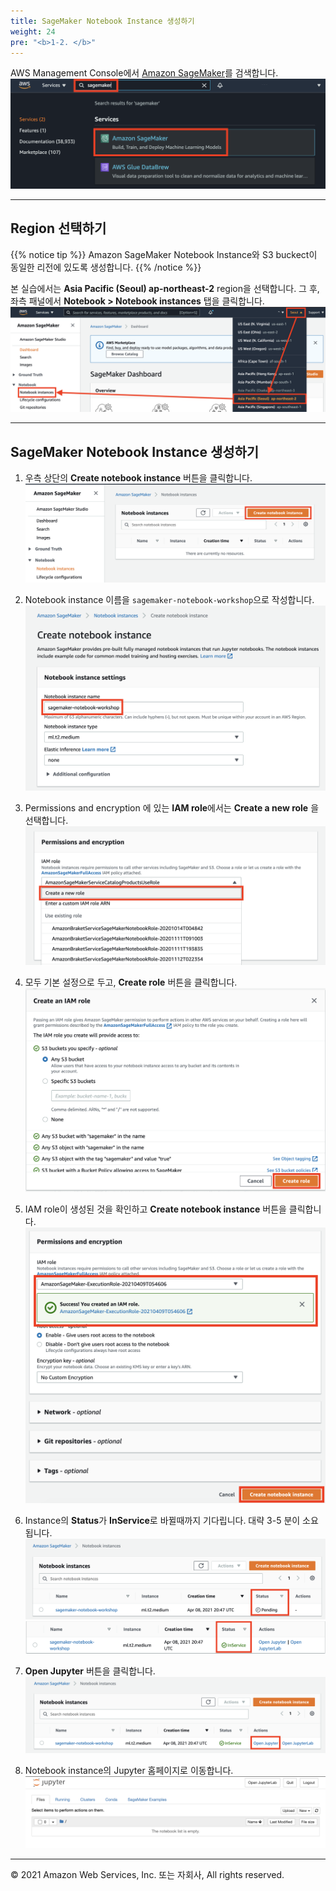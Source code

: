 ```yaml
---
title: SageMaker Notebook Instance 생성하기
weight: 24
pre: "<b>1-2. </b>"
---
```


AWS Management Console에서 [Amazon SageMaker](https://ap-northeast-2.console.aws.amazon.com/sagemaker/home?region=ap-northeast-2#/)를 검색합니다.
![snapshot](./images/sagemaker.png)

---

## Region 선택하기 

{{% notice tip %}}
Amazon SageMaker Notebook Instance와 S3 buckect이 동일한 리전에 있도록 생성합니다. 
{{% /notice %}}

본 실습에서는 **Asia Pacific (Seoul) ap-northeast-2** region을 선택합니다. 그 후, 좌측 패널에서 **Notebook > Notebook instances** 탭을 클릭합니다.
![snapshot](./images/select-region.png)

---

## SageMaker Notebook Instance 생성하기

1. 우측 상단의 **Create notebook instance** 버튼을 클릭합니다.
![snapshot](./images/create-instance.png)

2. Notebook instance 이름을 `sagemaker-notebook-workshop`으로 작성합니다.
![snapshot](./images/name.png)

3. Permissions and encryption 에 있는 **IAM role**에서는 **Create a new role** 을 선택합니다.
![snapshot](./images/create-role.png)

4. 모두 기본 설정으로 두고, **Create role** 버튼을 클릭합니다.
![snapshot](./images/role-s3.png)

5. IAM role이 생성된 것을 확인하고 **Create notebook instance** 버튼을 클릭합니다.
![snapshot](./images/submit.png)

6. Instance의 **Status**가 **InService**로 바뀔때까지 기다립니다. 대략 3-5 분이 소요됩니다.
![snapshot](./images/status1.png)
![snapshot](./images/status2.png)

7. **Open Jupyter** 버튼을 클릭합니다.
![snapshot](./images/start-notebook.png)

8. Notebook instance의 Jupyter 홈페이지로 이동합니다.                        
![snapshot](./images/notebook-main.png)
---

© 2021 Amazon Web Services, Inc. 또는 자회사, All rights reserved.
